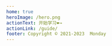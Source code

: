 ```yaml
---
home: true
heroImage: /hero.png
actionText: 开始学习❤→
actionLink: /guide/
footer: Copyright © 2021-2023  Monday
---
```

